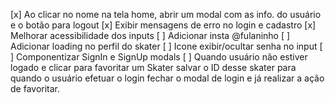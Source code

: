 [x] Ao clicar no nome na tela home, abrir um modal com as info. do usuário e o botão para logout
[x] Exibir mensagens de erro no login e cadastro
[x] Melhorar acessibilidade dos inputs
[ ] Adicionar insta @fulaninho
[ ] Adicionar loading no perfil do skater
[ ] Icone exibir/ocultar senha no input
[ ] Componentizar SignIn e SignUp modals
[ ] Quando usuário não estiver logado e
     clicar para favoritar um Skater salvar
     o ID desse skater para quando o usuário
     efetuar o login fechar o modal de login e já realizar a ação de favoritar.
